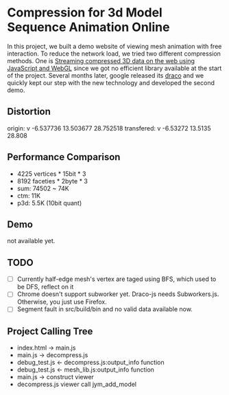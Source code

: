 # Compression for 3d Model Sequence Animation Online
In this project, we built a demo website of viewing mesh animation with free interaction. To reduce the network load, we tried two different compression methods. One is [Streaming compressed 3D data on the web using JavaScript and WebGL](https://dl.acm.org/citation.cfm?id=2466539) since we got no efficient library available at the start of the project. Several months later, google released its [draco](https://github.com/google/draco) and we quickly kept our step with the new technology and developed the second demo.

## Distortion
origin: v -6.537736 13.503677 28.752518
transfered: v -6.53272 13.5135 28.808

## Performance Comparison
+ 4225 vertices * 15bit * 3
+ 8192 faceties * 2byte * 3
+ sum: 74502 ~ 74K
+ ctm: 11K
+ p3d: 5.5K (10bit quant)

## Demo
not available yet.

## TODO
- [ ] Currently half-edge mesh's vertex are taged using BFS, which used to be DFS, reflect on it
- [ ] Chrome doesn't support subworker yet. Draco-js needs Subworkers.js. Otherwise, you just use Firefox.
- [ ] Segment fault in src/build/bin and no valid data available now.

## Project Calling Tree
+ index.html -> main.js
+ main.js -> decompress.js
+ debug_test.js <- decompress.js:output_info function
+ debug_test.js <- mesh_lib.js:output_info function
+ main.js -> construct viewer
+ decompress.js viewer call jym_add_model

